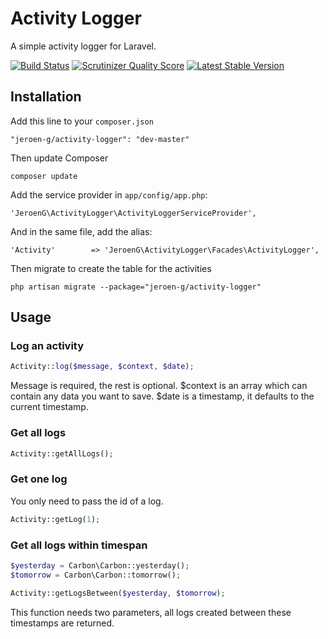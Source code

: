Activity Logger
=====================

A simple activity logger for Laravel.

[![Build Status](https://travis-ci.org/Jeroen-G/activity-logger.png?branch=master)](https://travis-ci.org/Jeroen-G/activity-logger)
[![Scrutinizer Quality Score](https://scrutinizer-ci.com/g/Jeroen-G/activity-logger/badges/quality-score.png?s=bd15e13c2a26810c8109bc1f4d7569c06f5d916c)](https://scrutinizer-ci.com/g/Jeroen-G/activity-logger/)
[![Latest Stable Version](https://poser.pugx.org/jeroen-g/activity-logger/v/stable.png)](https://packagist.org/packages/jeroen-g/activity-logger)

## Installation ##

Add this line to your `composer.json`

	"jeroen-g/activity-logger": "dev-master"

Then update Composer

    composer update

Add the service provider in `app/config/app.php`:

    'JeroenG\ActivityLogger\ActivityLoggerServiceProvider',

And in the same file, add the alias:

	'Activity'		  => 'JeroenG\ActivityLogger\Facades\ActivityLogger',

Then migrate to create the table for the activities

	php artisan migrate --package="jeroen-g/activity-logger"

## Usage ##

### Log an activity ###

```php
Activity::log($message, $context, $date);
```

Message is required, the rest is optional. $context is an array which can contain any data you want to save. $date is a timestamp, it defaults to the current timestamp.

### Get all logs ###

```php
Activity::getAllLogs();
```

### Get one log ###

You only need to pass the id of a log.


```php
Activity::getLog(1);
```

### Get all logs within timespan ###

```php
$yesterday = Carbon\Carbon::yesterday();
$tomorrow = Carbon\Carbon::tomorrow();

Activity::getLogsBetween($yesterday, $tomorrow);
```

This function needs two parameters, all logs created between these timestamps are returned.
